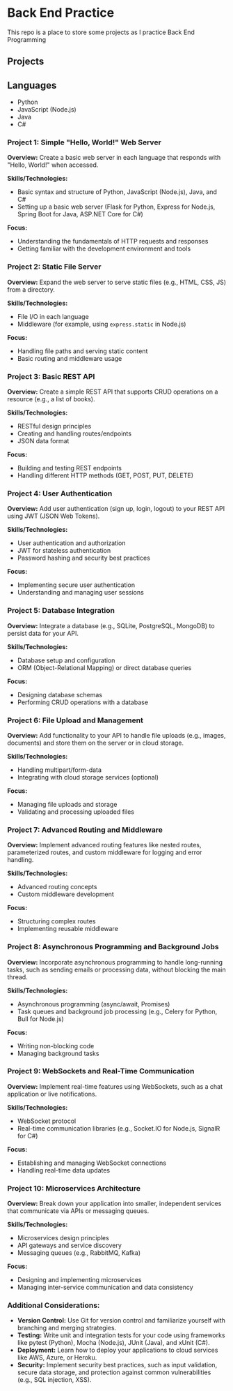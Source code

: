 # Back End Practice
This repo is a place to store some projects as I practice Back End Programming

## Projects
## Languages
  - Python
  - JavaScript (Node.js)
  - Java
  - C#
  
### Project 1: Simple "Hello, World!" Web Server
**Overview:**
Create a basic web server in each language that responds with "Hello, World!" when accessed.

**Skills/Technologies:**
- Basic syntax and structure of Python, JavaScript (Node.js), Java, and C#
- Setting up a basic web server (Flask for Python, Express for Node.js, Spring Boot for Java, ASP.NET Core for C#)

**Focus:**
- Understanding the fundamentals of HTTP requests and responses
- Getting familiar with the development environment and tools

### Project 2: Static File Server
**Overview:**
Expand the web server to serve static files (e.g., HTML, CSS, JS) from a directory.

**Skills/Technologies:**
- File I/O in each language
- Middleware (for example, using `express.static` in Node.js)

**Focus:**
- Handling file paths and serving static content
- Basic routing and middleware usage

### Project 3: Basic REST API
**Overview:**
Create a simple REST API that supports CRUD operations on a resource (e.g., a list of books).

**Skills/Technologies:**
- RESTful design principles
- Creating and handling routes/endpoints
- JSON data format

**Focus:**
- Building and testing REST endpoints
- Handling different HTTP methods (GET, POST, PUT, DELETE)

### Project 4: User Authentication
**Overview:**
Add user authentication (sign up, login, logout) to your REST API using JWT (JSON Web Tokens).

**Skills/Technologies:**
- User authentication and authorization
- JWT for stateless authentication
- Password hashing and security best practices

**Focus:**
- Implementing secure user authentication
- Understanding and managing user sessions

### Project 5: Database Integration
**Overview:**
Integrate a database (e.g., SQLite, PostgreSQL, MongoDB) to persist data for your API.

**Skills/Technologies:**
- Database setup and configuration
- ORM (Object-Relational Mapping) or direct database queries

**Focus:**
- Designing database schemas
- Performing CRUD operations with a database

### Project 6: File Upload and Management
**Overview:**
Add functionality to your API to handle file uploads (e.g., images, documents) and store them on the server or in cloud storage.

**Skills/Technologies:**
- Handling multipart/form-data
- Integrating with cloud storage services (optional)

**Focus:**
- Managing file uploads and storage
- Validating and processing uploaded files

### Project 7: Advanced Routing and Middleware
**Overview:**
Implement advanced routing features like nested routes, parameterized routes, and custom middleware for logging and error handling.

**Skills/Technologies:**
- Advanced routing concepts
- Custom middleware development

**Focus:**
- Structuring complex routes
- Implementing reusable middleware

### Project 8: Asynchronous Programming and Background Jobs
**Overview:**
Incorporate asynchronous programming to handle long-running tasks, such as sending emails or processing data, without blocking the main thread.

**Skills/Technologies:**
- Asynchronous programming (async/await, Promises)
- Task queues and background job processing (e.g., Celery for Python, Bull for Node.js)

**Focus:**
- Writing non-blocking code
- Managing background tasks

### Project 9: WebSockets and Real-Time Communication
**Overview:**
Implement real-time features using WebSockets, such as a chat application or live notifications.

**Skills/Technologies:**
- WebSocket protocol
- Real-time communication libraries (e.g., Socket.IO for Node.js, SignalR for C#)

**Focus:**
- Establishing and managing WebSocket connections
- Handling real-time data updates

### Project 10: Microservices Architecture
**Overview:**
Break down your application into smaller, independent services that communicate via APIs or messaging queues.

**Skills/Technologies:**
- Microservices design principles
- API gateways and service discovery
- Messaging queues (e.g., RabbitMQ, Kafka)

**Focus:**
- Designing and implementing microservices
- Managing inter-service communication and data consistency

### Additional Considerations:
- **Version Control:** Use Git for version control and familiarize yourself with branching and merging strategies.
- **Testing:** Write unit and integration tests for your code using frameworks like pytest (Python), Mocha (Node.js), JUnit (Java), and xUnit (C#).
- **Deployment:** Learn how to deploy your applications to cloud services like AWS, Azure, or Heroku.
- **Security:** Implement security best practices, such as input validation, secure data storage, and protection against common vulnerabilities (e.g., SQL injection, XSS).
